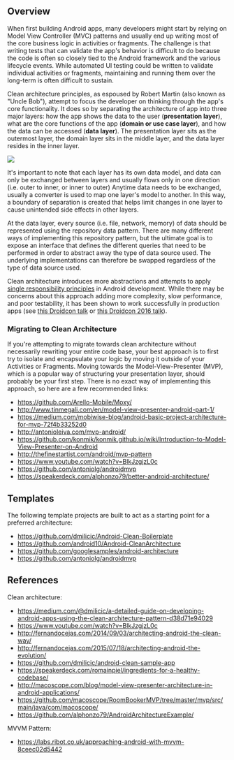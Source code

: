 ## Overview

When first building Android apps, many developers might start by relying on Model View Controller (MVC) patterns and usually end up writing most of the core business logic in activities or fragments.  The challenge is that writing tests that can validate the app's behavior is difficult to do because the code is often so closely tied to the Android framework and the various lifecycle events.  While automated UI testing could be written to validate individual activities or fragments, maintaining and running them over the long-term is often difficult to sustain.

Clean architecture principles, as espoused by Robert Martin (also known as "Uncle Bob"), attempt to focus the developer on thinking through the app's core functionality.  It does so by separating the architecture of app into three major layers: how the app shows the data to the user (**presentation layer**), what are the core functions of the app (**domain or use case layer**), and how the data can be accessed (**data layer**).  The presentation layer sits as the outermost layer, the domain layer sits in the middle layer, and the data layer resides in the inner layer.  

<img src="http://i.imgur.com/tJxzrx2.png" />

It's important to note that each layer has its own data model, and data can only be exchanged between layers and usually flows only in one direction (i.e. outer to inner, or inner to outer)  Anytime data needs to be exchanged, usually a converter is used to map one layer's model to another.  In this way, a boundary of separation is created that helps limit changes in one layer to cause unintended side effects in other layers.

At the data layer, every source (i.e. file, network, memory) of data should be represented using the repository data pattern.  There are many different ways of implementing this repository pattern, but the ultimate goal is to expose an interface that defines the different queries that need to be performed in order to abstract away the type of data source used.  The underlying implementations can therefore be swapped regardless of the type of data source used.

Clean architecture introduces more abstractions and attempts to apply [single responsibility principles](https://en.wikipedia.org/wiki/Single_responsibility_principle) in Android development.  While there may be concerns about this approach adding more complexity, slow performance, and poor testability, it has been shown to work successfully in production apps (see [this Droidcon talk](https://www.youtube.com/watch?v=-oZswd1j5H0) or [this Droidcon 2016 talk](https://www.youtube.com/watch?v=R89ufpJI3SY)).

### Migrating to Clean Architecture

If you're attempting to migrate towards clean architecture without necessarily rewriting your entire code base, your best approach is to first try to isolate and encapsulate your logic by moving it outside of your Activities or Fragments.  Moving towards the Model-View-Presenter (MVP), which is a popular way of structuring your presentation layer, should probably be your first step.  There is no exact way of implementing this approach, so here are a few recommended links:

* <https://github.com/Arello-Mobile/Moxy/>
* <http://www.tinmegali.com/en/model-view-presenter-android-part-1/>
* <https://medium.com/mobiwise-blog/android-basic-project-architecture-for-mvp-72f4b33252d0>
* <http://antonioleiva.com/mvp-android/>
* <https://github.com/konmik/konmik.github.io/wiki/Introduction-to-Model-View-Presenter-on-Android>
* <http://thefinestartist.com/android/mvp-pattern>
* <https://www.youtube.com/watch?v=BlkJzgjzL0c>
* <https://github.com/antoniolg/androidmvp>
* <https://speakerdeck.com/alphonzo79/better-android-architecture/>

## Templates

The following template projects are built to act as a starting point for a preferred architecture:

 * <https://github.com/dmilicic/Android-Clean-Boilerplate>
 * <https://github.com/android10/Android-CleanArchitecture>
 * <https://github.com/googlesamples/android-architecture>
 * <https://github.com/antoniolg/androidmvp>

## References

Clean architecture:

* <https://medium.com/@dmilicic/a-detailed-guide-on-developing-android-apps-using-the-clean-architecture-pattern-d38d71e94029>
* <https://www.youtube.com/watch?v=BlkJzgjzL0c>
* <http://fernandocejas.com/2014/09/03/architecting-android-the-clean-way/>
* <http://fernandocejas.com/2015/07/18/architecting-android-the-evolution/>
* <https://github.com/dmilicic/android-clean-sample-app>
* <https://speakerdeck.com/romainpiel/ingredients-for-a-healthy-codebase/>
* <http://macoscope.com/blog/model-view-presenter-architecture-in-android-applications/>
* <https://github.com/macoscope/RoomBookerMVP/tree/master/mvp/src/main/java/com/macoscope/>
* <https://github.com/alphonzo79/AndroidArchitectureExample/>

MVVM Pattern:

* <https://labs.ribot.co.uk/approaching-android-with-mvvm-8ceec02d5442>

